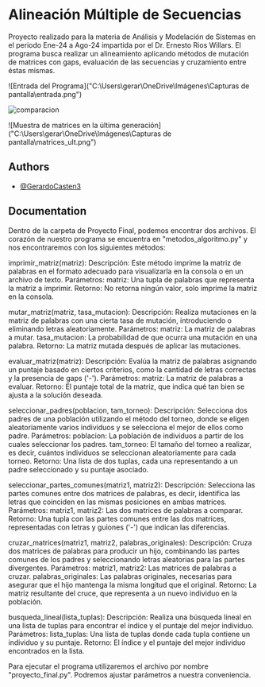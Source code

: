 
# Alineación Múltiple de Secuencias

Proyecto realizado para la materia de Análisis y Modelación de Sistemas en el periodo Ene-24 a Ago-24 impartida por el Dr. Ernesto Rios Willars.
El programa busca realizar un alineamiento aplicando métodos de mutación de matrices con gaps, evaluación de las secuencias y cruzamiento entre éstas mismas.

![Entrada del Programa]("C:\Users\gerar\OneDrive\Imágenes\Capturas de pantalla\entrada.png")

![comparacion](https://github.com/GerardoCasten3/MSA/assets/144501374/e4c20eee-7d9e-4d6f-bec4-7bb322c35427)

![Muestra de matrices en la última generación]("C:\Users\gerar\OneDrive\Imágenes\Capturas de pantalla\matrices_ult.png")


## Authors

- [@GerardoCasten3](https://www.github.com/GerardoCasten3)


## Documentation
Dentro de la carpeta de Proyecto Final, podemos encontrar dos archivos. El corazón de nuestro programa se encuentra en "metodos_algoritmo.py" y nos encontraremos con los siguientes métodos:

imprimir_matriz(matriz):
Descripción: Este método imprime la matriz de palabras en el formato adecuado para visualizarla en la consola o en un archivo de texto.
Parámetros:
matriz: Una tupla de palabras que representa la matriz a imprimir.
Retorno: No retorna ningún valor, solo imprime la matriz en la consola.

mutar_matriz(matriz, tasa_mutacion):
Descripción: Realiza mutaciones en la matriz de palabras con una cierta tasa de mutación, introduciendo o eliminando letras aleatoriamente.
Parámetros:
matriz: La matriz de palabras a mutar.
tasa_mutacion: La probabilidad de que ocurra una mutación en una palabra.
Retorno: La matriz mutada después de aplicar las mutaciones.

evaluar_matriz(matriz):
Descripción: Evalúa la matriz de palabras asignando un puntaje basado en ciertos criterios, como la cantidad de letras correctas y la presencia de gaps ('-').
Parámetros:
matriz: La matriz de palabras a evaluar.
Retorno: El puntaje total de la matriz, que indica qué tan bien se ajusta a la solución deseada.

seleccionar_padres(poblacion, tam_torneo):
Descripción: Selecciona dos padres de una población utilizando el método del torneo, donde se eligen aleatoriamente varios individuos y se selecciona el mejor de ellos como padre.
Parámetros:
poblacion: La población de individuos a partir de los cuales seleccionar los padres.
tam_torneo: El tamaño del torneo a realizar, es decir, cuántos individuos se seleccionan aleatoriamente para cada torneo.
Retorno: Una lista de dos tuplas, cada una representando a un padre seleccionado y su puntaje asociado.

seleccionar_partes_comunes(matriz1, matriz2):
Descripción: Selecciona las partes comunes entre dos matrices de palabras, es decir, identifica las letras que coinciden en las mismas posiciones en ambas matrices.
Parámetros:
matriz1, matriz2: Las dos matrices de palabras a comparar.
Retorno: Una tupla con las partes comunes entre las dos matrices, representadas con letras y guiones ('-') que indican las diferencias.

cruzar_matrices(matriz1, matriz2, palabras_originales):
Descripción: Cruza dos matrices de palabras para producir un hijo, combinando las partes comunes de los padres y seleccionando letras aleatorias para las partes divergentes.
Parámetros:
matriz1, matriz2: Las matrices de palabras a cruzar.
palabras_originales: Las palabras originales, necesarias para asegurar que el hijo mantenga la misma longitud que el original.
Retorno: La matriz resultante del cruce, que representa a un nuevo individuo en la población.

busqueda_lineal(lista_tuplas):
Descripción: Realiza una búsqueda lineal en una lista de tuplas para encontrar el índice y el puntaje del mejor individuo.
Parámetros:
lista_tuplas: Una lista de tuplas donde cada tupla contiene un individuo y su puntaje.
Retorno: El índice y el puntaje del mejor individuo encontrados en la lista.

Para ejecutar el programa utilizaremos el archivo por nombre "proyecto_final.py". Podremos ajustar parámetros a nuestra conveniencia.
